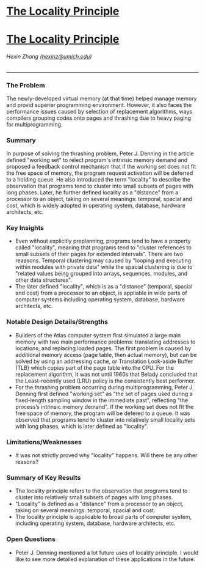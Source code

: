 # [The Locality Principle](http://denninginstitute.com/pjd/PUBS/CACMcols/cacmJul05.pdf)
# [The Locality Principle](http://denninginstitute.com/pjd/PUBS/CACMcols/cacmJul05.pdf)
###### Hexin Zhang (hexinz@umich.edu)

---

### The Problem
<!-- [A single problem] -->
The newly-developed virtual memory (at that time) helped manage memory and provid superier programming environment. However, it also faces the performance issues caused by selection of replacement algorithms, ways compilers grouping codes onto pages and thrashing due to heavy paging for multiprogramming. 

### Summary 
<!-- [Up to 3 sentences] -->

In purpose of solving the thrashing problem, Peter J. Denning in the article defined "working set" to relect program's intrinsic memory demand and proposed a feedback control mechanism that if the working set does not fit the free space of memory, the program request activation will be deferred to a holding queue. He also introduced the term "locality" to describe the observation that programs tend to cluster into small subsets of pages with long phases. Later, he further defined locality as a "distance" from a processor to an object, taking on several meanings: temporal, spacial and cost, which is widely adopted in operating system, database, hardware architects, etc. 

### Key Insights 
<!-- [Up to 2 insights] -->
- Even without explicitly preplanning, programs tend to have a property called "locality", meaning that programs tend to "cluster references to small subsets of their pages for extended intervals". There are two reaasons. Temporal clustering may caused by "looping and executing within modules with private data" while the spacial clustering is due to "related values being grouped into arrays, sequences, modules, and other data structures".
- The later defined "locality", which is as a "distance" (temporal, spacial and cost) from a processor to an object, is appliable in wide parts of computer systems including operating system, database, hardware architects, etc. 

### Notable Design Details/Strengths 
<!-- [Up to 2 details/strengths] -->

- Builders of the Atlas computer system first simulated a large main memory with two main performance problems: translating addresses to locations; and replacing loaded pages. The first problem is caused by additional memory access (page table, then actual memory), but can be solved by using an addressing cache, or Translation Look-aside Buffer (TLB) which copies part of the page table into the CPU. For the replacement algorithm, It was not until 1960s that Belady concluded that the Least-recently used (LRU) policy is the consistently best performer.
- For the thrashing problem occurring during multiprogramming, Peter J. Denning first defined "working set" as "the set of pages used during a fixed-length sampling window in the immediate past", reflecting "the process’s intrinsic memory demand". If the working set does not fit the free space of memory, the program will be defered to a queue. It was observed that programs tend to cluster into relatively small locality sets with long phases, which is later defined as "locality".

### Limitations/Weaknesses 
<!-- [up to 2 weaknesses] -->
- It was not strictly proved why "locality" happens. Will there be any other reasons?

### Summary of Key Results 
<!-- [Up to 3 results] -->
- The locality principle refers to the observation that programs tend to cluster into relatively small subsets of pages with long phases.
- "Locality" is defined as a "distance" from a processor to an object, taking on several meanings: temporal, spacial and cost.
- The locality principle is applicable to broad parts of computer system, including operating system, database, hardware architects, etc. 

### Open Questions 
<!-- [Where to go from here?] -->
- Peter J. Denning mentioned a lot future uses of locality principle. I would like to see more detailed explanation of these applications in the future.


